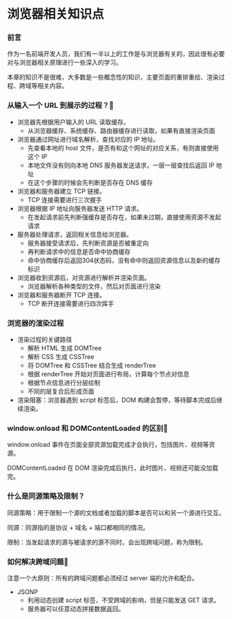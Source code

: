 # 浏览器相关知识点

### 前言

作为一名前端开发人员，我们有一半以上的工作是与浏览器有关的，因此很有必要对与浏览器相关原理进行一些深入的学习。

本章的知识不是很难，大多数是一些概念性的知识，主要页面的重排重绘、渲染过程、跨域等相关内容。

### 从输入一个 URL 到展示的过程？:star2:

- 浏览器先根据用户输入的 URL 读取缓存。
  - 从浏览器缓存、系统缓存、路由器缓存进行读取，如果有直接渲染页面
- 浏览器通过网址进行域名解析，查找对应的 IP 地址。
  - 先查看本地的 host 文件，是否有和这个网址的对应关系，有则直接使用这个 IP
  - 本地文件没有则向本地 DNS 服务器发送请求，一层一层查找后返回 IP 地址
  - 在这个步骤的时候会先判断是否存在 DNS 缓存
- 浏览器和服务器建立 TCP 链接。
  - TCP 连接需要进行三次握手
- 浏览器根据 IP 地址向服务器发送 HTTP 请求。
  - 在发起请求前先判断强缓存是否存在，如果未过期，直接使用资源不发起请求
- 服务器处理请求，返回相关信息给浏览器。
  - 服务器接受请求后，先判断资源是否被重定向
  - 再判断请求中的信息是否命中协商缓存
  - 命中协商缓存后返回304状态码，没有命中则返回资源信息以及新的缓存标识
- 浏览器收到资源后，对资源进行解析并渲染页面。
  - 浏览器解析各种类型的文件，然后对页面进行渲染
- 浏览器和服务器断开 TCP 连接。
  - TCP 断开连接需要进行四次挥手

### 浏览器的渲染过程

- 渲染过程的关键路径
  - 解析 HTML 生成 DOMTree
  - 解析 CSS 生成 CSSTree
  - 将 DOMTree 和 CSSTree 结合生成 renderTree
  - 根据 renderTree 开始对页面进行布局，计算每个节点对信息
  - 根据节点信息进行分层绘制
  - 不同的层复合后形成页面
- 渲染阻塞：浏览器遇到 script 标签后，DOM 构建会暂停，等待脚本完成后继续渲染。

### window.onload 和 DOMContentLoaded 的区别:star2:

window.onload 事件在页面全部资源加载完成才会执行，包括图片、视频等资源。

DOMContentLoaded 在 DOM 渲染完成后执行，此时图片、视频还可能没加载完。

### 什么是同源策略及限制？

同源策略：用于限制一个源的文档或者加载的脚本是否可以和另一个源进行交互。

同源：同源指的是协议 + 域名 + 端口都相同的情况。

限制：当发起请求的源与被请求的源不同时，会出现跨域问题，称为限制。

### 如何解决跨域问题:star2:

注意一个大原则：所有的跨域问题都必须经过 server 端的允许和配合。

- JSONP
  - 利用动态创建 script 标签，不受跨域的影响，但是只能发送 GET 请求。
  - 服务器可以任意动态拼接数据返回。




